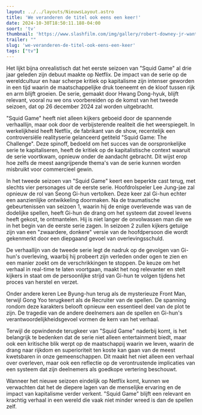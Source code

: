 ```yaml
---
layout: ../../layouts/NieuwsLayout.astro
title: 'We veranderen de titel ook eens een keer!'
date: 2024-10-30T18:50:11.188-04:00
soort: 'tv'
thumbnail: 'https://www.slashfilm.com/img/gallery/robert-downey-jr-wanted-a-family-guy-cameo-for-a-sweet-reason/l-intro-1730219338.jpg'
trailer: ""
slug: 'we-veranderen-de-titel-ook-eens-een-keer'
tags: ["tv"]
---
```


Het lijkt bijna onrealistisch dat het eerste seizoen van "Squid Game" al drie
jaar geleden zijn debuut maakte op Netflix. De impact van de serie op de
wereldcultuur en haar scherpe kritiek op kapitalisme zijn intenser geworden in
een tijd waarin de maatschappelijke druk toeneemt en de kloof tussen rijk en arm
blijft groeien. De serie, gemaakt door Hwang Dong-hyuk, blijft relevant, vooral
nu we ons voorbereiden op de komst van het tweede seizoen, dat op 26 december
2024 zal worden uitgebracht.

"Squid Game" heeft niet alleen kijkers geboeid door de spannende verhaallijn,
maar ook door de verbijsterende realiteit die het weerspiegelt. In werkelijkheid
heeft Netflix, de fabrikant van de show, recentelijk een controversiële
realityserie gelanceerd getiteld "Squid Game: The Challenge". Deze spinoff,
bedoeld om het succes van de oorspronkelijke serie te kapitaliseren, heeft de
kritiek op de kapitalistische context waaruit de serie voortkwam, opnieuw onder
de aandacht gebracht. Dit wijst erop hoe zelfs de meest aangrijpende thema's van
de serie kunnen worden misbruikt voor commercieel gewin.

In het tweede seizoen van "Squid Game" keert een beperkte cast terug, met
slechts vier personages uit de eerste serie. Hoofdrolspeler Lee Jung-jae zal
opnieuw de rol van Seong Gi-hun vertolken. Deze keer zal Gi-hun echter een
aanzienlijke ontwikkeling doormaken. Na de traumatische gebeurtenissen van
seizoen 1, waarin hij de enige overlevende was van de dodelijke spellen, heeft
Gi-hun de drang om het systeem dat zoveel levens heeft gekost, te ontmantelen.
Hij is niet langer de onvolwassen man die we in het begin van de eerste serie
zagen. In seizoen 2 zullen kijkers getuige zijn van een "zwaardere, donkere"
versie van de hoofdpersoon die wordt gekenmerkt door een diepgaand gevoel van
overlevingsschuld.

De verhaallijn van de tweede serie legt de nadruk op de gevolgen van Gi-hun's
overleving, waarbij hij probeert zijn verleden onder ogen te zien en een manier
zoekt om de verschrikkingen te stoppen. De keuze om het verhaal in real-time te
laten voortgaan, maakt het nog relevanter en stelt kijkers in staat om de
persoonlijke strijd van Gi-hun te volgen tijdens het proces van herstel en
verzet.

Onder andere keren Lee Byung-hun terug als de mysterieuze Front Man, terwijl
Gong Yoo terugkeert als de Recruiter van de spellen. De spanning rondom deze
karakters belooft opnieuw een essentieel deel van de plot te zijn. De tragedie
van de andere deelnemers aan de spellen en Gi-hun's verantwoordelijkheidsgevoel
vormen de kern van het verhaal.

Terwijl de opwindende terugkeer van "Squid Game" naderbij komt, is het
belangrijk te bedenken dat de serie niet alleen entertainment biedt, maar ook
een kritische blik werpt op de maatschappij waarin we leven, waarin de drang
naar rijkdom en superioriteit ten koste kan gaan van de meest kwetsbaren in onze
gemeenschappen. Dit maakt het niet alleen een verhaal over overleven, maar ook
een reflectie op de verontrustende implicaties van een systeem dat zijn
deelnemers als goedkope vertering beschouwt.

Wanneer het nieuwe seizoen eindelijk op Netflix komt, kunnen we verwachten dat
het de diepere lagen van de menselijke ervaring en de impact van kapitalisme
verder verkent. "Squid Game" blijft een relevant en krachtig verhaal in een
wereld die vaak niet minder wreed is dan de spellen zelf.